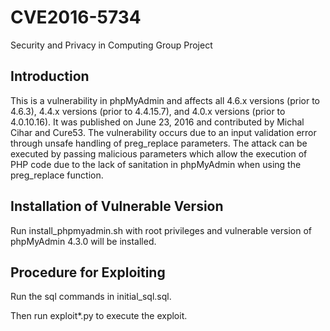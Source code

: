 # CVE2016-5734

Security and Privacy in Computing
Group Project

## Introduction

This is a vulnerability in phpMyAdmin and affects all 4.6.x versions (prior to 4.6.3), 4.4.x versions (prior to 4.4.15.7), and 4.0.x versions (prior to 4.0.10.16). It was published on June 23, 2016 and contributed by Michal Cihar and Cure53. The vulnerability occurs due to an input validation error through unsafe handling of preg_replace parameters. The attack can be executed by passing malicious parameters which allow the execution of PHP code due to the lack of sanitation in phpMyAdmin when using the preg_replace function.

## Installation of Vulnerable Version

Run install_phpmyadmin.sh with root privileges and vulnerable version of phpMyAdmin 4.3.0 will be installed.

## Procedure for Exploiting

Run the sql commands in initial_sql.sql.

Then run exploit*.py to execute the exploit.



